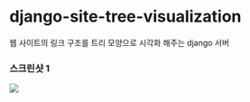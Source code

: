 # django-site-tree-visualization
웹 사이트의 링크 구조를 트리 모양으로 시각화 해주는 django 서버


### 스크린샷 1
<div>
  <div width='100%'>
    <img src='./screenshots/screenshot1.'>
  </div>
</div>
